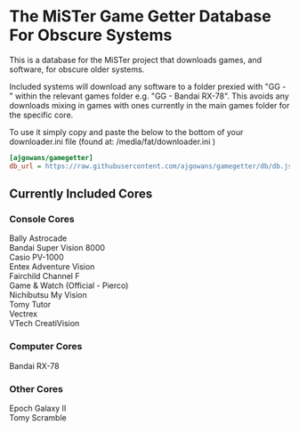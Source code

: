 # The MiSTer Game Getter Database For Obscure Systems

This is a database for the MiSTer project that downloads games, and software, for obscure older systems.

Included systems will download any software to a folder prexied with "GG - "  within the relevant games folder e.g. "GG - Bandai RX-78".  This avoids any downloads mixing in games with ones currently in the main games folder for the specific core.

To use it simply copy and paste the below to the bottom of your downloader.ini file (found at: /media/fat/downloader.ini )

```ini
[ajgowans/gamegetter]
db_url = https://raw.githubusercontent.com/ajgowans/gamegetter/db/db.json.zip
```



 ## Currently Included Cores


### Console Cores

Bally Astrocade<br>
Bandai Super Vision 8000<br>
Casio PV-1000<br>
Entex Adventure Vision<br>
Fairchild Channel F<br>
Game & Watch (Official - Pierco)<br>
Nichibutsu My Vision<br>
Tomy Tutor<br>
Vectrex<br>
VTech CreatiVision


### Computer Cores 

Bandai RX-78


### Other Cores 

Epoch Galaxy II<br>
Tomy Scramble
